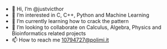 - 👋 Hi, I’m @justvicthor
- 👀 I’m interested in C, C++, Python and Machine Learning
- 🌱 I’m currently learning how to crack the pattern
- 💞️ I’m looking to collaborate on Calculus, Algebra, Physics and Bioinformatics related projects
- 📫 How to reach me 10794727@polimi.it

<!---
justvicthor/justvicthor is a ✨ special ✨ repository because its `README.md` (this file) appears on your GitHub profile.
You can click the Preview link to take a look at your changes.
--->
